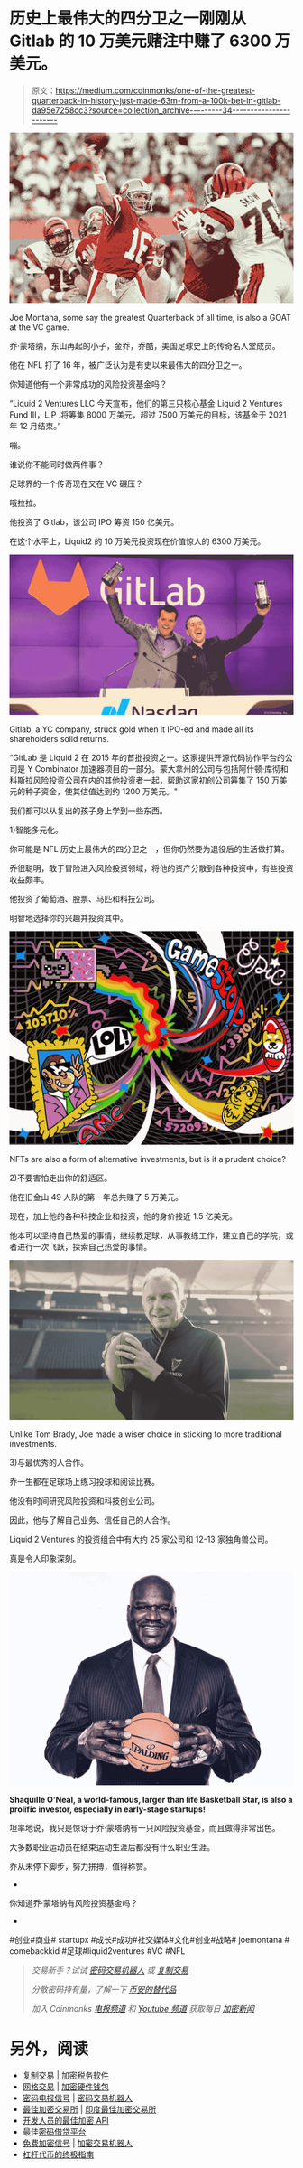 # 历史上最伟大的四分卫之一刚刚从 Gitlab 的 10 万美元赌注中赚了 6300 万美元。

> 原文：<https://medium.com/coinmonks/one-of-the-greatest-quarterback-in-history-just-made-63m-from-a-100k-bet-in-gitlab-da95e7258cc3?source=collection_archive---------34----------------------->

![](img/d485121fce8a2e30bdea06337fff29b7.png)

Joe Montana, some say the greatest Quarterback of all time, is also a GOAT at the VC game.

乔·蒙塔纳，东山再起的小子，金乔，乔酷，美国足球史上的传奇名人堂成员。

他在 NFL 打了 16 年，被广泛认为是有史以来最伟大的四分卫之一。

你知道他有一个非常成功的风险投资基金吗？

“Liquid 2 Ventures LLC 今天宣布，他们的第三只核心基金 Liquid 2 Ventures Fund III，L.P .将筹集 8000 万美元，超过 7500 万美元的目标，该基金于 2021 年 12 月结束。”

嘣。

谁说你不能同时做两件事？

足球界的一个传奇现在又在 VC 碾压？

哦拉拉。

他投资了 Gitlab，该公司 IPO 筹资 150 亿美元。

在这个水平上，Liquid2 的 10 万美元投资现在价值惊人的 6300 万美元。

![](img/ca373bee5f530d888c99cd4cfa2ab1a6.png)

Gitlab, a YC company, struck gold when it IPO-ed and made all its shareholders solid returns.

“GitLab 是 Liquid 2 在 2015 年的首批投资之一。这家提供开源代码协作平台的公司是 Y Combinator 加速器项目的一部分。蒙大拿州的公司与包括阿什顿·库彻和科斯拉风险投资公司在内的其他投资者一起，帮助这家初创公司筹集了 150 万美元的种子资金，使其估值达到约 1200 万美元。"

我们都可以从复出的孩子身上学到一些东西。

1)智能多元化。

你可能是 NFL 历史上最伟大的四分卫之一，但你仍然要为退役后的生活做打算。

乔很聪明，敢于冒险进入风险投资领域，将他的资产分散到各种投资中，有些投资收益颇丰。

他投资了葡萄酒、股票、马匹和科技公司。

明智地选择你的兴趣并投资其中。

![](img/5181cfab7e2ed9bea5536b77f798bc6c.png)

NFTs are also a form of alternative investments, but is it a prudent choice?

2)不要害怕走出你的舒适区。

他在旧金山 49 人队的第一年总共赚了 5 万美元。

现在，加上他的各种科技企业和投资，他的身价接近 1.5 亿美元。

他本可以坚持自己热爱的事情，继续教足球，从事教练工作，建立自己的学院，或者进行一次飞跃，探索自己热爱的事情。

![](img/bcc19b95a63a178c9ffad3848989aac0.png)

Unlike Tom Brady, Joe made a wiser choice in sticking to more traditional investments.

3)与最优秀的人合作。

乔一生都在足球场上练习投球和阅读比赛。

他没有时间研究风险投资和科技创业公司。

因此，他与了解自己业务、信任自己的人合作。

Liquid 2 Ventures 的投资组合中有大约 25 家公司和 12-13 家独角兽公司。

真是令人印象深刻。

![](img/6cd1b6c2324ed6240f80683e677129e0.png)

**Shaquille O’Neal, a world-famous, larger than life Basketball Star, is also a prolific investor, especially in early-stage startups!**

坦率地说，我只是惊讶于乔·蒙塔纳有一只风险投资基金，而且做得非常出色。

大多数职业运动员在结束运动生涯后都没有什么职业生涯。

乔从未停下脚步，努力拼搏，值得称赞。

-

你知道乔·蒙塔纳有风险投资基金吗？

-

#创业#商业# startupx #成长#成功#社交媒体#文化#创业#战略# joemontana # comebackkid #足球#liquid2ventures #VC #NFL

> *交易新手？试试* [*密码交易机器人*](/coinmonks/crypto-trading-bot-c2ffce8acb2a) *或* [*复制交易*](/coinmonks/top-10-crypto-copy-trading-platforms-for-beginners-d0c37c7d698c)
> 
> *分散密码持有量，了解一下* [*币安的替代品*](https://coincodecap.com/binance-alternatives)
> 
> *加入 Coinmonks* [*电报频道*](https://t.me/coincodecap) *和* [*Youtube 频道*](https://www.youtube.com/c/coinmonks/videos) *获取每日* [*加密新闻*](http://coincodecap.com/)

# 另外，阅读

*   [复制交易](/coinmonks/top-10-crypto-copy-trading-platforms-for-beginners-d0c37c7d698c) | [加密税务软件](/coinmonks/crypto-tax-software-ed4b4810e338)
*   [网格交易](https://coincodecap.com/grid-trading) | [加密硬件钱包](/coinmonks/the-best-cryptocurrency-hardware-wallets-of-2020-e28b1c124069)
*   [密码电报信号](/coinmonks/top-3-telegram-channels-for-crypto-traders-in-2021-8385f4411ff4) | [密码交易机器人](/coinmonks/crypto-trading-bot-c2ffce8acb2a)
*   [最佳加密交易所](/coinmonks/crypto-exchange-dd2f9d6f3769) | [印度最佳加密交易所](/coinmonks/bitcoin-exchange-in-india-7f1fe79715c9)
*   [开发人员的最佳加密 API](/coinmonks/best-crypto-apis-for-developers-5efe3a597a9f)
*   最佳[密码借贷平台](/coinmonks/top-5-crypto-lending-platforms-in-2020-that-you-need-to-know-a1b675cec3fa)
*   [免费加密信号](/coinmonks/free-crypto-signals-48b25e61a8da) | [加密交易机器人](/coinmonks/crypto-trading-bot-c2ffce8acb2a)
*   [杠杆代币的终极指南](/coinmonks/leveraged-token-3f5257808b22)
